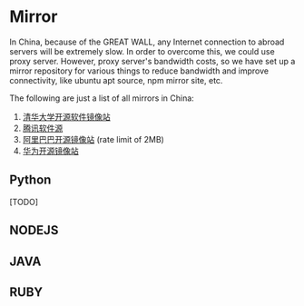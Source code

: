 # Mirror

In China, because of the GREAT WALL, any Internet connection to abroad servers will be extremely slow. In order to overcome this, we could use proxy server. However, proxy server's bandwidth costs, so we have set up a mirror repository for various things to reduce bandwidth and improve connectivity, like ubuntu apt source, npm mirror site, etc.

The following are just a list of all mirrors in China:

1. [清华大学开源软件镜像站](https://mirrors.tuna.tsinghua.edu.cn/help/ubuntu/) 
2. [腾讯软件源](https://mirrors.tencent.com/)
3. [阿里巴巴开源镜像站](https://developer.aliyun.com/mirror/) (rate limit of 2MB)
4. [华为开源镜像站](https://mirrors.huaweicloud.com/home)





## Python

[TODO]



## NODEJS



## JAVA



## RUBY

